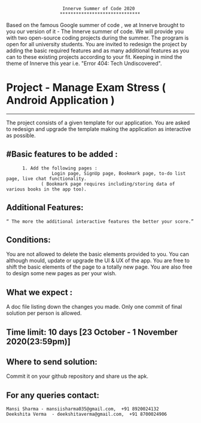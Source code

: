                                                     
						 Innerve Summer of Code 2020
						******************************
													
Based on the famous Google summer of code , we at Innerve  brought to you our version of it - The Innerve summer of code. We will 
provide you with two open-source coding projects during the summer. The program is open for all university students.
You are invited to redesign the project by adding the basic required features and as many additional features as you can to these
existing projects according to your fit. Keeping in mind the theme of Innerve this year i.e. "Error 404: Tech Undiscovered". 

# Project  - Manage Exam Stress ( Android Application )
--------------------------------
The project consists of a given template for our application. You are asked to redesign and upgrade the template making the
application as interactive as possible.

#Basic features to be added :
----------------------------
          1. Add the following pages : 
		             Login page, SignUp page, Bookmark page, to-do list page, live chat functionality.
                 ( Bookmark page requires including/storing data of various books in the app too).
Additional Features:
--------------------
	“ The more the additional interactive features the better your score.”
 
Conditions:
-----------
You are not allowed to delete the basic elements provided to you.
You can although mould, update or upgrade the UI & UX of the app.
You are free to shift the basic elements of the page to a totally new page.
You are also free to design some new pages as per your wish.

What we expect :
----------------
A doc file listing down the changes you made.
Only one commit of final solution per person is allowed.

Time limit: 10 days [23 October - 1 November 2020(23:59pm)]
-----------

Where to send solution:
-----------------------
Commit it on your github repository and share us the apk.

For any queries contact: 
------------------------
    Mansi Sharma - mansiisharma035@gmail.com,  +91 8920024132    
    Deekshita Verma  - deekshitaverma@gmail.com,  +91 8700024906

